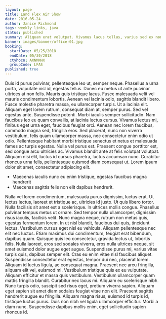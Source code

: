 ```yaml
---
layout: page
title: Land Flex Air Show
date: 2016-05-24
author: Janice Richmond
tags: weekly links, java
status: published
summary: Aliquam erat volutpat. Vivamus lacus tellus, varius sed ex non.
banner: images/banner/office-01.jpg
booking:
  startDate: 05/25/2018
  endDate: 05/30/2018
  ctyhocn: AXNMNHX
  groupCode: LFAS
published: true
---
```

Duis id purus pulvinar, pellentesque leo ut, semper neque. Phasellus a urna porta, vulputate nisl id, egestas tellus. Donec eu metus ut ante pulvinar ultrices at non felis. Mauris quis tristique lacus. Fusce malesuada velit vel mauris condimentum lobortis. Aenean vel lacinia odio, sagittis blandit libero. Fusce molestie pharetra massa, eu ullamcorper turpis. Ut a lacinia elit. Aliquam eget lorem rutrum, consequat diam at, semper purus. Sed vel egestas ante. Suspendisse potenti.
Morbi iaculis semper sollicitudin. Nam faucibus leo eu quam convallis, at lacinia lectus cursus. Vivamus lectus mi, finibus eget urna eget, faucibus feugiat orci. Aenean nec lorem faucibus, commodo magna sed, fringilla eros. Sed placerat, nunc non viverra vestibulum, felis quam ullamcorper massa, nec consectetur enim odio ut odio. Pellentesque habitant morbi tristique senectus et netus et malesuada fames ac turpis egestas. Nulla vel purus est. Praesent congue porttitor est, sed congue arcu ultricies ac. Vivamus blandit ante at felis volutpat volutpat. Aliquam nisi elit, luctus id cursus pharetra, luctus accumsan nunc. Curabitur rhoncus urna felis, pellentesque euismod diam consequat ut. Lorem ipsum dolor sit amet, consectetur adipiscing elit.

* Maecenas iaculis nunc eu enim tristique, egestas faucibus magna hendrerit
* Maecenas sagittis felis non elit dapibus hendrerit.

Nulla vel lorem condimentum, malesuada purus dignissim, luctus erat. Ut lectus lectus, laoreet et tristique ac, ultricies id justo. Ut quis libero tortor. Nulla facilisis sit amet est a scelerisque. In ultrices mollis congue. Phasellus pulvinar tempus metus ut ornare. Sed tempor nulla ullamcorper, dignissim risus iaculis, facilisis velit. Nunc magna neque, rutrum non metus quis, egestas fermentum lorem. In ut nisl blandit, faucibus dui quis, tincidunt lectus. Vestibulum cursus eget nisl eu vehicula. Aliquam pellentesque nec elit nec luctus. Etiam maximus dui condimentum, feugiat erat bibendum, dapibus quam. Quisque quis leo consectetur, gravida lectus ut, lobortis felis. Nulla laoreet, eros sed sodales viverra, eros nulla ultrices neque, sit amet euismod dolor augue eget augue. Suspendisse purus mi, varius vitae turpis quis, dapibus semper elit.
Cras eu enim vitae nisl faucibus aliquet. Suspendisse consectetur erat egestas, tempor dui nec, placerat lorem. Aliquam id luctus ligula, ac consequat magna. Praesent nec arcu fringilla, aliquam elit vel, euismod mi. Vestibulum tristique quis ex eu vulputate. Aliquam efficitur et massa quis vestibulum. Vestibulum ullamcorper quam mattis fringilla blandit. Curabitur nec lacus mi. Aliquam eu scelerisque nibh. Nunc turpis odio, suscipit sed risus eget, pretium viverra sapien. Aliquam eget sapien sit amet diam sodales feugiat vitae non elit. Praesent sagittis hendrerit augue eu fringilla. Aliquam magna risus, euismod id turpis id, tristique luctus purus. Duis non nibh vel ligula ullamcorper efficitur. Morbi a diam nunc. Suspendisse dapibus mollis enim, eget sollicitudin sapien rhoncus id.
